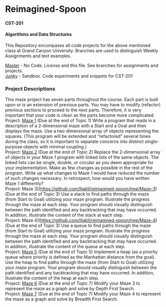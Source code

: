 # Reimagined-Spoon

#### CST-201

#### Algorithms and Data Structures

This Repository encompases all code projects for the above mentioned class at Grand Canyon University.  Branches are used to distinguish Weekly Assignments and text examples.
<br>

[Master](https://github.com/lljakll/reimagined-spoon/tree/master) - No Code.  License and this file.  See branches for assignments and projects.
<br>
[Junky](https://github.com/lljakll/reimagined-spoon/tree/junky) - Sandbox.  Code experiments and snippets for CST-201
### Project Descriptions
This maze project has seven parts throughout the course. Each part is built upon or is an extension of previous parts. You may have to modify (refactor) previous sections to proceed to the next parts. Therefore, it is very important that your code is clean as the parts become more complicated.
<br>
Project: [Maze 1](https://github.com/lljakll/reimagined-spoon/tree/Maze-1) (Due at the end of Topic 1)
Write a program that reads in a description of a 2-dimensional maze with a Start and a Goal and then displays the maze. Use a two dimensional array of objects representing the squares. (This program will be extended and “refactored” several times during the class, so it is important to separate concerns into distinct single-purpose objects with minimal coupling.)
<br>
Project: [Maze 2](https://github.com/lljakll/reimagined-spoon/tree/Maze-2) (Due at the end of Topic 2)
Replace the 2-dimensional array of objects in your Maze 1 program with linked lists of the same objects. The linked lists can be single, double, or circular as you deem appropriate for your implementation. Make as few changes as possible in the rest of the program. Write up what changes to Maze 1 would have reduced the number of such changes necessary. In retrospect, how would you have written Maze 1 differently?
<br>
Project: Maze 3](https://github.com/lljakll/reimagined-spoon/tree/Maze-3) (Due at the end of Topic 3)
Use a stack to find paths through the maze (from Start to Goal) utilizing your maze program. Illustrate the progress through the maze at each step. Your program should visually distinguish between the path identified and any backtracking that may have occurred. In addition, illustrate the content of the stack at each step.
<br>
Project: Maze 4](https://github.com/lljakll/reimagined-spoon/tree/Maze-4) (Due at the end of Topic 3)
Use a queue to find paths through the maze (from Start to Goal) utilizing your maze program. Illustrate the progress through the maze at each step. Your program should visually distinguish between the path identified and any backtracking that may have occurred. In addition, illustrate the content of the queue at each step.
<br>
Project: [Maze 5](https://github.com/lljakll/reimagined-spoon/tree/Maze-5) (Due at the end of Topic 5)
Implement a heap (as a priority queue where priority is defined as the Manhattan distance from the goal). Use the heap to find paths through the maze (from Start to Goal) utilizing your maze program. Your program should visually distinguish between the path identified and any backtracking that may have occurred. In addition, illustrate the content of the heap at each step.
<br>
Project: [Maze 6](https://github.com/lljakll/reimagined-spoon/tree/Maze-6) (Due at the end of Topic 7)
Modify your Maze 3 to represent the maze as a graph and solve by Depth First Search.
<br>
Project: [Maze 7](https://github.com/lljakll/reimagined-spoon/tree/Maze-7) (Due at the end of Topic 7)
Modify your Maze 4 to represent the maze as a graph and solve by Breadth First Search.